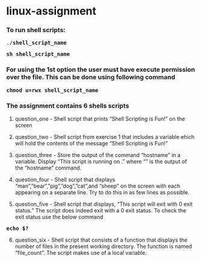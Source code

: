 # linux-assignment

### To run shell scripts:

<pre>./<b>shell_script_name</b></pre>
<pre><b>sh shell_script_name</b></pre>

### For using the 1st option the user must have execute permission over the file. This can be done using following command
<pre><b>chmod u=rwx shell_script_name</b></pre>

### The assignment contains 6 shells scripts

1. question_one - Shell script that prints “Shell Scripting is Fun!” on the screen

2. question_two - Shell script from exercise 1 that includes a variable ehich will hold the contents of the message “Shell Scripting is Fun!”

3. question_three - Store the output of the command “hostname” in a variable. Display “This script is running on .” where “” is the output of the “hostname” command.

4. question_four - Shell script that displays “man”,”bear”,”pig”,”dog”,”cat”,and “sheep” on the screen with each appearing on a separate line. Try to do this in as few lines as possible.

5. question_five - Shell script that displays, “This script will exit with 0 exit status.” The script does indeed exit with a 0 exit status. To check the exit status use the below command

<pre><b>echo $?</b></pre>

6. question_six - Shell script that consists of a function that displays the number of files in the present working directory. The function is named “file_count”. The script makes use of a local variable.
